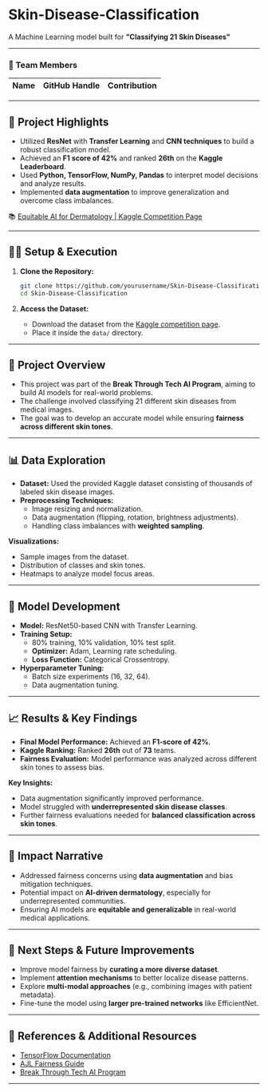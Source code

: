 # Skin-Disease-Classification
A Machine Learning model built for **"Classifying 21 Skin Diseases"**

---

### **👥 Team Members**  

| Name | GitHub Handle | Contribution |  
|------|-------------|--------------|  


---

## **🎯 Project Highlights**  

- Utilized **ResNet** with **Transfer Learning** and **CNN techniques** to build a robust classification model.  
- Achieved an **F1 score of 42%** and ranked **26th** on the **Kaggle Leaderboard**.  
- Used **Python, TensorFlow, NumPy, Pandas** to interpret model decisions and analyze results.  
- Implemented **data augmentation** to improve generalization and overcome class imbalances.  

📚 [Equitable AI for Dermatology | Kaggle Competition Page](https://www.kaggle.com/competitions/bttai-ajl-2025/overview)  

---

## **👩‍💻 Setup & Execution**  

1. **Clone the Repository:**  
   ```bash
   git clone https://github.com/yourusername/Skin-Disease-Classification.git
   cd Skin-Disease-Classification
   ```  

2. **Access the Dataset:**  
   - Download the dataset from the [Kaggle competition page](https://www.kaggle.com/competitions/bttai-ajl-2025/data).  
   - Place it inside the `data/` directory.  
---

## **🏰 Project Overview**  

- This project was part of the **Break Through Tech AI Program**, aiming to build AI models for real-world problems.  
- The challenge involved classifying 21 different skin diseases from medical images.  
- The goal was to develop an accurate model while ensuring **fairness across different skin tones**.  

---

## **📊 Data Exploration**  

- **Dataset:** Used the provided Kaggle dataset consisting of thousands of labeled skin disease images.  
- **Preprocessing Techniques:**
  - Image resizing and normalization.  
  - Data augmentation (flipping, rotation, brightness adjustments).  
  - Handling class imbalances with **weighted sampling**.  

**Visualizations:**  
- Sample images from the dataset.  
- Distribution of classes and skin tones.  
- Heatmaps to analyze model focus areas.  

---

## **🧐 Model Development**  

- **Model:** ResNet50-based CNN with Transfer Learning.  
- **Training Setup:**
  - 80% training, 10% validation, 10% test split.  
  - **Optimizer:** Adam, Learning rate scheduling.  
  - **Loss Function:** Categorical Crossentropy.  
- **Hyperparameter Tuning:**
  - Batch size experiments (16, 32, 64).  
  - Data augmentation tuning.  

---

## **📈 Results & Key Findings**  

- **Final Model Performance:** Achieved an **F1-score of 42%**.  
- **Kaggle Ranking:** Ranked **26th** out of **73** teams.  
- **Fairness Evaluation:** Model performance was analyzed across different skin tones to assess bias.  

**Key Insights:**  
- Data augmentation significantly improved performance.  
- Model struggled with **underrepresented skin disease classes**.  
- Further fairness evaluations needed for **balanced classification across skin tones**.  

---

## **🎨 Impact Narrative**  

- Addressed fairness concerns using **data augmentation** and bias mitigation techniques.  
- Potential impact on **AI-driven dermatology**, especially for underrepresented communities.  
- Ensuring AI models are **equitable and generalizable** in real-world medical applications.  

---

## **🚀 Next Steps & Future Improvements**  

- Improve model fairness by **curating a more diverse dataset**.  
- Implement **attention mechanisms** to better localize disease patterns.  
- Explore **multi-modal approaches** (e.g., combining images with patient metadata).  
- Fine-tune the model using **larger pre-trained networks** like EfficientNet.  

---

## **📜 References & Additional Resources**  

- [TensorFlow Documentation](https://www.tensorflow.org/)  
- [AJL Fairness Guide](https://haas.berkeley.edu/wp-content/uploads/What-is-fairness_-EGAL2.pdf)  
- [Break Through Tech AI Program](https://breakthroughtech.org/)  

---
